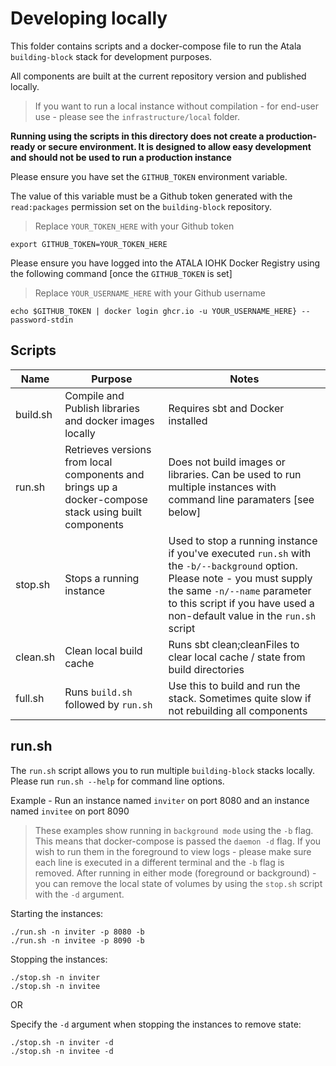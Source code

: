 # Developing locally

This folder contains scripts and a docker-compose file to run the Atala `building-block` stack for development purposes.

All components are built at the current repository version and published locally. 

> If you want to run a local instance without compilation - for end-user use - please see the `infrastructure/local` folder. 

**Running using the scripts in this directory does not create a production-ready or secure environment. It is designed to allow easy development and should not be used to run a production instance**

Please ensure you have set the `GITHUB_TOKEN` environment variable. 

The value of this variable must be a Github token generated with the  `read:packages` permission set on the `building-block` repository.

> Replace `YOUR_TOKEN_HERE` with your Github token

```
export GITHUB_TOKEN=YOUR_TOKEN_HERE
```

Please ensure you have logged into the ATALA IOHK Docker Registry using the following command [once the `GITHUB_TOKEN` is set]

> Replace `YOUR_USERNAME_HERE` with your Github username

```
echo $GITHUB_TOKEN | docker login ghcr.io -u YOUR_USERNAME_HERE} --password-stdin
```

## Scripts

| Name     | Purpose                                                                                              | Notes                                                                                                                                                                                                                                  |
| -------- | ---------------------------------------------------------------------------------------------------- | -------------------------------------------------------------------------------------------------------------------------------------------------------------------------------------------------------------------------------------- |
| build.sh | Compile and Publish libraries and docker images locally                                              | Requires sbt and Docker installed                                                                                                                                                                                                      |
| run.sh   | Retrieves versions from local components and brings up a docker-compose stack using built components | Does not build images or libraries. Can be used to run multiple instances with command line paramaters [see below]                                                                                                                     |
| stop.sh  | Stops a running instance                                                                             | Used to stop a running instance if you've executed `run.sh` with the `-b/--background` option. Please note - you must supply the same `-n/--name` parameter to this script if you have used a non-default value in the `run.sh` script |
| clean.sh | Clean local build cache                                                                              | Runs sbt clean;cleanFiles to clear local cache / state from build directories                                                                                                                                                          |
| full.sh  | Runs `build.sh` followed by `run.sh`                                                                 | Use this to build and run the stack. Sometimes quite slow if not rebuilding all components                                                                                                                                             |

## run.sh

The `run.sh` script allows you to run multiple `building-block` stacks locally. Please run `run.sh --help` for command line options.

Example - Run an instance named `inviter` on port 8080 and an instance named `invitee` on port 8090

> These examples show running in `background mode` using the `-b` flag. This means that docker-compose is passed the `daemon -d` flag.
> If you wish to run them in the foreground to view logs - please make sure each line is executed in a different terminal and the `-b` flag is removed.
> After running in either mode (foreground or background) - you can remove the local state of volumes by using the `stop.sh` script with the `-d` argument. 

Starting the instances:

```
./run.sh -n inviter -p 8080 -b
./run.sh -n invitee -p 8090 -b
```

Stopping the instances:

```
./stop.sh -n inviter 
./stop.sh -n invitee
```

OR

Specify the `-d` argument when stopping the instances to remove state:

```
./stop.sh -n inviter -d
./stop.sh -n invitee -d
```
